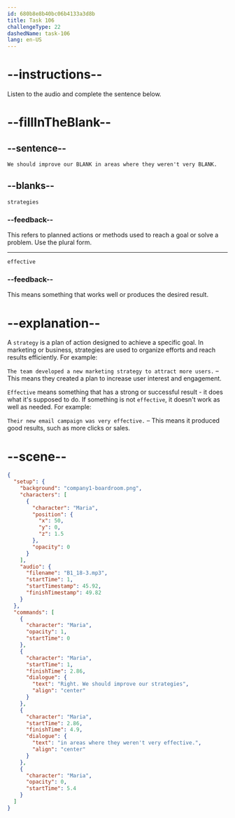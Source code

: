 ```yaml
---
id: 680b8e8b40bc06b4133a3d8b
title: Task 106
challengeType: 22
dashedName: task-106
lang: en-US
---
```


<!-- (Audio) Maria: Right. We should improve our strategies in areas where they weren't very effective. -->

# --instructions--

Listen to the audio and complete the sentence below.

# --fillInTheBlank--

## --sentence--

`We should improve our BLANK in areas where they weren't very BLANK.`

## --blanks--

`strategies`

### --feedback--

This refers to planned actions or methods used to reach a goal or solve a problem. Use the plural form.

---

`effective`

### --feedback--

This means something that works well or produces the desired result.

# --explanation--

A `strategy` is a plan of action designed to achieve a specific goal. In marketing or business, strategies are used to organize efforts and reach results efficiently. For example:

`The team developed a new marketing strategy to attract more users.` – This means they created a plan to increase user interest and engagement.

`Effective` means something that has a strong or successful result - it does what it's supposed to do. If something is not `effective`, it doesn't work as well as needed. For example:

`Their new email campaign was very effective.` – This means it produced good results, such as more clicks or sales.

# --scene--

```json
{
  "setup": {
    "background": "company1-boardroom.png",
    "characters": [
      {
        "character": "Maria",
        "position": {
          "x": 50,
          "y": 0,
          "z": 1.5
        },
        "opacity": 0
      }
    ],
    "audio": {
      "filename": "B1_18-3.mp3",
      "startTime": 1,
      "startTimestamp": 45.92,
      "finishTimestamp": 49.82
    }
  },
  "commands": [
    {
      "character": "Maria",
      "opacity": 1,
      "startTime": 0
    },
    {
      "character": "Maria",
      "startTime": 1,
      "finishTime": 2.86,
      "dialogue": {
        "text": "Right. We should improve our strategies",
        "align": "center"
      }
    },
    {
      "character": "Maria",
      "startTime": 2.86,
      "finishTime": 4.9,
      "dialogue": {
        "text": "in areas where they weren't very effective.",
        "align": "center"
      }
    },
    {
      "character": "Maria",
      "opacity": 0,
      "startTime": 5.4
    }
  ]
}
```

